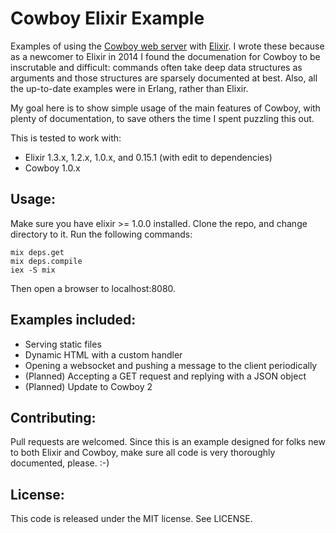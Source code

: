 Cowboy Elixir Example
===================

Examples of using the [Cowboy web server](http://ninenines.eu/docs/) with [Elixir](http://elixir-lang.org/).  I wrote these because as a newcomer to Elixir in 2014 I found the documenation for Cowboy to be inscrutable and difficult: commands often take deep data structures as arguments and those structures are sparsely documented at best.  Also, all the up-to-date examples were in Erlang, rather than Elixir.

My goal here is to show simple usage of the main features of Cowboy, with plenty of documentation, to save others the time I spent puzzling this out.

This is tested to work with:
* Elixir 1.3.x, 1.2.x, 1.0.x, and  0.15.1 (with edit to dependencies)
* Cowboy 1.0.x

Usage:
------------------

Make sure you have elixir >= 1.0.0 installed.  Clone the repo, and change directory to it.  Run the following commands:

    mix deps.get
    mix deps.compile
    iex -S mix

Then open a browser to localhost:8080.

Examples included:
------------------

* Serving static files
* Dynamic HTML with a custom handler
* Opening a websocket and pushing a message to the client periodically
* (Planned) Accepting a GET request and replying with a JSON object
* (Planned) Update to Cowboy 2


Contributing:
-------------

Pull requests are welcomed.  Since this is an example designed for folks new to both Elixir and Cowboy,
make sure all code is very thoroughly documented, please. :-)

License:
--------

This code is released under the MIT license.  See LICENSE.
